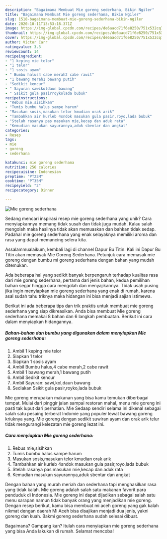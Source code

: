 ```yaml
---
description: "Bagaimana Membuat Mie goreng sederhana, Bikin Ngiler"
title: "Bagaimana Membuat Mie goreng sederhana, Bikin Ngiler"
slug: 1518-bagaimana-membuat-mie-goreng-sederhana-bikin-ngiler
date: 2020-10-11T13:53:18.371Z
image: https://img-global.cpcdn.com/recipes/de6aacd71f6e8250/751x532cq70/mie-goreng-sederhana-foto-resep-utama.jpg
thumbnail: https://img-global.cpcdn.com/recipes/de6aacd71f6e8250/751x532cq70/mie-goreng-sederhana-foto-resep-utama.jpg
cover: https://img-global.cpcdn.com/recipes/de6aacd71f6e8250/751x532cq70/mie-goreng-sederhana-foto-resep-utama.jpg
author: Victor Carr
ratingvalue: 3.3
reviewcount: 14
recipeingredient:
- "1 keping mie telor"
- "1 telor"
- "1 sosis ayam"
- " Bumbu halus4 cabe merah2 cabe rawit"
- "1 bawang merah1 bawang putih"
- "Sedikit kencur"
- " Sayuran sawikoldaun bawang"
- " Ssikit gula pasirroykolada bubuk"
recipeinstructions:
- "Rebus mie,sisihkan"
- "Tumis bumbu halus sampe harum"
- "Masukan sosis,masukan telor kmudian orak arik"
- "Tambahkan air kurleb 4sndok masukan gula pasir,royo,lada bubuk"
- "Stelah rasanya pas masukan mie,kecap dan aduk rata"
- "Kemudian masukan sayurannya,aduk sbentar dan angkat"
categories:
- Resep
tags:
- mie
- goreng
- sederhana

katakunci: mie goreng sederhana 
nutrition: 256 calories
recipecuisine: Indonesian
preptime: "PT22M"
cooktime: "PT35M"
recipeyield: "2"
recipecategory: Dinner

---
```



![Mie goreng sederhana](https://img-global.cpcdn.com/recipes/de6aacd71f6e8250/751x532cq70/mie-goreng-sederhana-foto-resep-utama.jpg)

Sedang mencari inspirasi resep mie goreng sederhana yang unik? Cara menyiapkannya memang tidak susah dan tidak juga mudah. Kalau salah mengolah maka hasilnya tidak akan memuaskan dan bahkan tidak sedap. Padahal mie goreng sederhana yang enak selayaknya memiliki aroma dan rasa yang dapat memancing selera kita.

Assalammualaikum, kembali lagi di channel Dapur Bu Titin. Kali ini Dapur Bu Titin akan memasak Mie Goreng Sederhana. Petunjuk cara memasak mie goreng dengan bumbu mi goreng sederhana dengan bahan yang mudah ditemukan.

Ada beberapa hal yang sedikit banyak berpengaruh terhadap kualitas rasa dari mie goreng sederhana, pertama dari jenis bahan, kedua pemilihan bahan segar hingga cara mengolah dan menyajikannya. Tidak usah pusing jika ingin menyiapkan mie goreng sederhana yang enak di rumah, karena asal sudah tahu triknya maka hidangan ini bisa menjadi sajian istimewa.


Berikut ini ada beberapa tips dan trik praktis untuk membuat mie goreng sederhana yang siap dikreasikan. Anda bisa membuat Mie goreng sederhana memakai 8 bahan dan 6 langkah pembuatan. Berikut ini cara dalam menyiapkan hidangannya.

<!--inarticleads1-->

##### Bahan-bahan dan bumbu yang digunakan dalam menyiapkan Mie goreng sederhana:

1. Ambil 1 keping mie telor
1. Siapkan 1 telor
1. Siapkan 1 sosis ayam
1. Ambil  Bumbu halus,4 cabe merah,2 cabe rawit
1. Ambil 1 bawang merah,1 bawang putih
1. Ambil Sedikit kencur
1. Ambil  Sayuran: sawi,kol,daun bawang
1. Sediakan  Ssikit gula pasir,royko,lada bubuk


Mie goreng merupakan makanan yang bisa kamu temukan diberbagai tempat. Mulai dari pinggir jalan sampai restoran mahal, menu mie goreng ini pasti tak luput dari perhatian. Mie Sedaap sendiri selama ini dikenal sebagai salah satu pesaing terberat Indomie yang populer lewat bawang goreng kriuknya yang. Mie goreng dengan sedikit suwiran ayam dan orak arik telur tidak mengurangi kelezatan mie goreng lezat ini. 

<!--inarticleads2-->

##### Cara menyiapkan Mie goreng sederhana:

1. Rebus mie,sisihkan
1. Tumis bumbu halus sampe harum
1. Masukan sosis,masukan telor kmudian orak arik
1. Tambahkan air kurleb 4sndok masukan gula pasir,royo,lada bubuk
1. Stelah rasanya pas masukan mie,kecap dan aduk rata
1. Kemudian masukan sayurannya,aduk sbentar dan angkat


Dengan bahan yang murah meriah dan sederhana tapi menghasilkan rasa yang tidak kalah. Mie goreng adalah salah satu makanan favorit para penduduk di Indonesia. Mie goreng ini dapat dijadikan sebagai salah satu menu sarapan namun tidak banyak orang yang menjadikan mie goreng. Dengan resep berikut, kamu bisa membuat mi aceh goreng yang gak kalah nikmat dengan daerah Mi Aceh bisa disajikan menjadi dua jenis, yakni goreng dan kuah. Bakmi goreng sederhana sudah selesai dibuat. 

Bagaimana? Gampang kan? Itulah cara menyiapkan mie goreng sederhana yang bisa Anda lakukan di rumah. Selamat mencoba!
